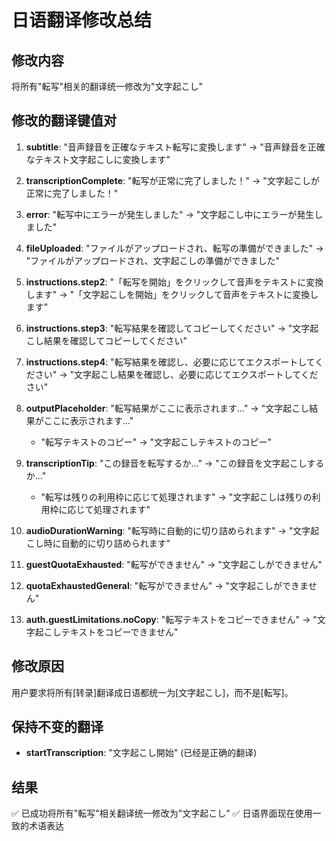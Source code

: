 # 日语翻译修改总结

## 修改内容
将所有"転写"相关的翻译统一修改为"文字起こし"

## 修改的翻译键值对

1. **subtitle**: "音声録音を正確なテキスト転写に変換します" → "音声録音を正確なテキスト文字起こしに変換します"

2. **transcriptionComplete**: "転写が正常に完了しました！" → "文字起こしが正常に完了しました！"

3. **error**: "転写中にエラーが発生しました" → "文字起こし中にエラーが発生しました"

4. **fileUploaded**: "ファイルがアップロードされ、転写の準備ができました" → "ファイルがアップロードされ、文字起こしの準備ができました"

5. **instructions.step2**: "「転写を開始」をクリックして音声をテキストに変換します" → "「文字起こしを開始」をクリックして音声をテキストに変換します"

6. **instructions.step3**: "転写結果を確認してコピーしてください" → "文字起こし結果を確認してコピーしてください"

7. **instructions.step4**: "転写結果を確認し、必要に応じてエクスポートしてください" → "文字起こし結果を確認し、必要に応じてエクスポートしてください"

8. **outputPlaceholder**: "転写結果がここに表示されます..." → "文字起こし結果がここに表示されます..."
   - "転写テキストのコピー" → "文字起こしテキストのコピー"

9. **transcriptionTip**: "この録音を転写するか..." → "この録音を文字起こしするか..."
   - "転写は残りの利用枠に応じて処理されます" → "文字起こしは残りの利用枠に応じて処理されます"

10. **audioDurationWarning**: "転写時に自動的に切り詰められます" → "文字起こし時に自動的に切り詰められます"

11. **guestQuotaExhausted**: "転写ができません" → "文字起こしができません"

12. **quotaExhaustedGeneral**: "転写ができません" → "文字起こしができません"

13. **auth.guestLimitations.noCopy**: "転写テキストをコピーできません" → "文字起こしテキストをコピーできません"

## 修改原因
用户要求将所有[转录]翻译成日语都统一为[文字起こし]，而不是[転写]。

## 保持不变的翻译
- **startTranscription**: "文字起こし開始" (已经是正确的翻译)

## 结果
✅ 已成功将所有"転写"相关翻译统一修改为"文字起こし"
✅ 日语界面现在使用一致的术语表达